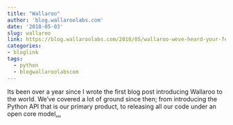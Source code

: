 ```yaml
---
title: "Wallaroo"
author: 'blog.wallaroolabs.com'
date: '2018-05-03'
slug: wallaroo
link: https://blog.wallaroolabs.com/2018/05/wallaroo-weve-heard-your-feedback-heres-whats-coming/
categories:
- bloglink
tags:
  - python
  - blogwallaroolabscom
---
```


Its been over a year since I wrote the first blog post introducing Wallaroo to the world. We’ve covered a lot of ground since then; from introducing the Python API that is our primary product, to releasing all our code under an open core model[... <i class="fas fa-external-link-alt"></i>](https://blog.wallaroolabs.com/2018/05/wallaroo-weve-heard-your-feedback-heres-whats-coming/)


